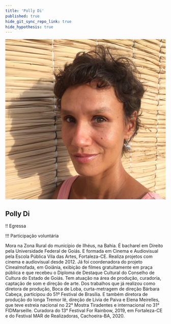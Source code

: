 ```yaml
---
title: 'Polly Di'
published: true
hide_git_sync_repo_link: true
hide_hypothesis: true
---
```


![Fotografia de Polly Di](../../imgs/PollyDi.jpg?resize=400&classes=center,s-circle)

## Polly Di

!! Egressa

!!! Participação voluntária

Mora na Zona Rural do município de Ilhéus, na Bahia. É bacharel em Direito pela Universidade Federal de Goiás. E formada em Cinema e Audiovisual pela Escola Pública Vila das Artes, Fortaleza-CE. Realiza projetos com cinema e audiovisual desde 2012. Já foi coordenadora do projeto Cinealmofada, em Goiânia, exibição de filmes gratuitamente em praça pública e que recebeu o Diploma de Destaque Cultural do Conselho de Cultura do Estado de Goiás. Tem atuação na área de produção, curadoria, captação de som e direção de arte. Dos trabalhos que já realizou como diretora de produção, Boca de Loba, curta-metragem de direção Bárbara Cabeça, participou do 51º Festival de Brasília. E também diretora de produção do longa Tremor Iê, direção de Lívia de Paiva e Elena Meirelles, que teve estreia nacional no 22° Mostra Tiradentes e internacional no 31° FIDMarseille. Curadora do 13° Festival For Rainbow, 2019, em Fortaleza-CE e do Festival MAR de Realizadoras, Cachoeira-BA, 2020.